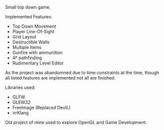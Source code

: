 Small top down game.


Implemented Features:
- Top Down Movement
- Player Line-Of-Sight
- Grid Layout
- Destructible Walls
- Multiple Items
- Gunfire with ammunition
- A* pathfinding
- Rudimentary Level Editor

As the project was abandomned due to time constraints at the time, though all listed features are implemented not all are finished.


Libraries used:
- GLFW
- GLEW32
- FreeImage (Replaced DevIL)
- irrKlang

Old project of mine used to explore OpenGL and Game Development.
